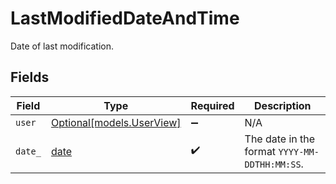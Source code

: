 # LastModifiedDateAndTime

Date of last modification.


## Fields

| Field                                                                | Type                                                                 | Required                                                             | Description                                                          |
| -------------------------------------------------------------------- | -------------------------------------------------------------------- | -------------------------------------------------------------------- | -------------------------------------------------------------------- |
| `user`                                                               | [Optional[models.UserView]](../models/userview.md)                   | :heavy_minus_sign:                                                   | N/A                                                                  |
| `date_`                                                              | [date](https://docs.python.org/3/library/datetime.html#date-objects) | :heavy_check_mark:                                                   | The date in the format <code>YYYY-MM-DDTHH:MM:SS</code>.             |
